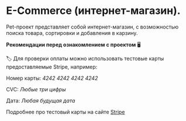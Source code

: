 # E-Commerce (интернет-магазин).
Pet-проект представляет собой интернет-магазин, с возможностью поиска товара, сортировки и добавления в карзину.

**Рекомендации перед ознакомлением с проектом** :desktop_computer:

:label: Для проверки оплаты можно использовать тестовые карты предоставляемые Stripe, например:

Номер карты: *4242 4242 4242 4242*

CVC: *Любые три цифры*

Дата: *Любая будущая дата*

Подробнее про тестовый карты на сайте <a href="https://stripe.com/docs/testing#cards" target="_blank">Stripe</a>


